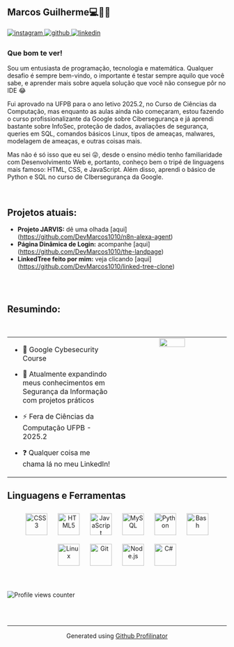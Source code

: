 ## Marcos Guilherme💻👨‍💻  
  

<a href="https://instagram.com/m.g_quirino" target="_blank">
<img src=https://img.shields.io/badge/instagram-%23000000.svg?&style=for-the-badge&logo=instagram&logoColor=white alt=instagram style="margin-bottom: 5px;" />
</a>
<a href="https://github.com/DevMarcos1010" target="_blank">
<img src=https://img.shields.io/badge/github-%2324292e.svg?&style=for-the-badge&logo=github&logoColor=white alt=github style="margin-bottom: 5px;" />
</a>
<a href="https://linkedin.com/in/marcos-guilherme-gabriel-quirino" target="_blank">
<img src=https://img.shields.io/badge/linkedin-%231E77B5.svg?&style=for-the-badge&logo=linkedin&logoColor=white alt=linkedin style="margin-bottom: 5px;" />
</a>  
  



### Que bom te ver!  
Sou um entusiasta de programação, tecnologia e matemática. Qualquer desafio é sempre bem-vindo, o importante é testar sempre aquilo que você sabe, e aprender mais sobre aquela solução que você não consegue pôr no IDE 😂

Fui aprovado na UFPB para o ano letivo 2025.2, no Curso de Ciências da Computação, mas enquanto as aulas ainda não começaram, estou fazendo o curso profissionalizante da Google sobre Cibersegurança e já aprendi bastante sobre InfoSec, proteção de dados, avaliações de segurança, queries em SQL, comandos básicos Linux, tipos de ameaças, malwares, modelagem de ameaças, e outras coisas mais.

Mas não é só isso que eu sei 😜, desde o ensino médio tenho familiaridade com Desenvolvimento Web e, portanto, conheço bem o tripé de linguagens mais famoso: HTML, CSS, e JavaScript. Além disso, aprendi o básico de Python e SQL no curso de CIbersegurança da Google.
  
<br/>  

## Projetos atuais:  

- **Projeto JARVIS:** dê uma olhada [aqui] (https://github.com/DevMarcos1010/n8n-alexa-agent)
- **Página Dinâmica de Login:** acompanhe [aqui] (https://github.com/DevMarcos1010/the-landpage)
- **LinkedTree feito por mim:** veja clicando [aqui] (https://github.com/DevMarcos1010/linked-tree-clone)

<br/>  
<br/>  

## Resumindo:  
<br/>  
<table border="0px"><tr><td valign="top" width="50%">


- 🔭  Google Cybesecurity Course 
  

- 🌱 Atualmente expandindo meus conhecimentos em Segurança da Informação com projetos práticos 
  

- ⚡ Fera de Ciências da Computação UFPB - 2025.2  
  

- ❓ Qualquer coisa me chama lá no meu LinkedIn! 


</td><td valign="top" width="50%">

<div align="center">
<img src="https://octodex.github.com/images/Fintechtocat.png" align="center" style="width: 50%" />
</div>  


</td></tr></table>  


## Linguagens e Ferramentas  
<div align="center">  
<a href="https://www.w3schools.com/css/" target="_blank"><img style="margin: 10px" src="https://profilinator.rishav.dev/skills-assets/css3-original-wordmark.svg" alt="CSS3" height="50" /></a>  
<a href="https://en.wikipedia.org/wiki/HTML5" target="_blank"><img style="margin: 10px" src="https://profilinator.rishav.dev/skills-assets/html5-original-wordmark.svg" alt="HTML5" height="50" /></a>  
<a href="https://www.javascript.com/" target="_blank"><img style="margin: 10px" src="https://profilinator.rishav.dev/skills-assets/javascript-original.svg" alt="JavaScript" height="50" /></a>  
<a href="https://www.mysql.com/" target="_blank"><img style="margin: 10px" src="https://profilinator.rishav.dev/skills-assets/mysql-original-wordmark.svg" alt="MySQL" height="50" /></a>  
<a href="https://www.python.org/" target="_blank"><img style="margin: 10px" src="https://profilinator.rishav.dev/skills-assets/python-original.svg" alt="Python" height="50" /></a>  
<a href="https://www.gnu.org/software/bash/" target="_blank"><img style="margin: 10px" src="https://profilinator.rishav.dev/skills-assets/gnu_bash-icon.svg" alt="Bash" height="50" /></a>  
<a href="https://www.linux.org/" target="_blank"><img style="margin: 10px" src="https://profilinator.rishav.dev/skills-assets/linux-original.svg" alt="Linux" height="50" /></a>  
<a href="https://github.com/" target="_blank"><img style="margin: 10px" src="https://profilinator.rishav.dev/skills-assets/git-scm-icon.svg" alt="Git" height="50" /></a>  
<a href="https://nodejs.org/" target="_blank"><img style="margin: 10px" src="https://profilinator.rishav.dev/skills-assets/nodejs-original-wordmark.svg" alt="Node.js" height="50" /></a>  
<a href="https://docs.microsoft.com/en-us/dotnet/csharp/" target="_blank"><img style="margin: 10px" src="https://profilinator.rishav.dev/skills-assets/csharp-original.svg" alt="C#" height="50" /></a>  
</div>  

<br/>  

  

<br/>  

![Profile views counter](https://komarev.com/ghpvc/?username=DevMarcso1010&&style=flat-square)  
  

<br/>  


<br />

----
<div align="center">Generated using <a href="https://profilinator.rishav.dev/" target="_blank">Github Profilinator</a></div>
